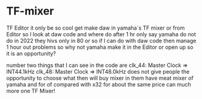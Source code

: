 # TF-mixer
TF Editor 
it only be so cool get make daw in yamaha´s TF mixer or from Editor so I look at daw code and where do after 1 hr only say yamaha do not do in 2022 they hivs only in 80 or so if I can do with daw code then manage 1 hour out problems so why not yamaha make it in the Editor or open up so it is an opportunity?

number two things that I can see in the code are
clk_44: Master Clock => INT44.1kHz
clk_48: Master Clock => INT48.0kHz
does not give people the opportunity to choose what then will buy mixer in them have meat mixer of yamaha and for of compared with x32 for about the same price can much more one TF Mixer!

